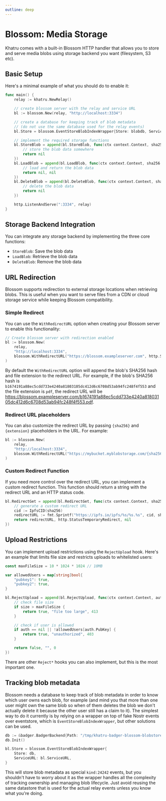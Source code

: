 ```yaml
---
outline: deep
---
```


# Blossom: Media Storage

Khatru comes with a built-in Blossom HTTP handler that allows you to store and serve media blobs using storage backend you want (filesystem, S3 etc).

## Basic Setup

Here's a minimal example of what you should do to enable it:

```go
func main() {
    relay := khatru.NewRelay()

    // create blossom server with the relay and service URL
    bl := blossom.New(relay, "http://localhost:3334")

    // create a database for keeping track of blob metadata
    // (do not use the same database used for the relay events)
	bl.Store = blossom.EventStoreBlobIndexWrapper{Store: blobdb, ServiceURL: bl.ServiceURL}

    // implement the required storage functions
    bl.StoreBlob = append(bl.StoreBlob, func(ctx context.Context, sha256 string, body []byte) error {
        // store the blob data somewhere
        return nil
    })
    bl.LoadBlob = append(bl.LoadBlob, func(ctx context.Context, sha256 string) (io.ReadSeeker, error) {
        // load and return the blob data
        return nil, nil
    })
    bl.DeleteBlob = append(bl.DeleteBlob, func(ctx context.Context, sha256 string) error {
        // delete the blob data
        return nil
    })

    http.ListenAndServe(":3334", relay)
}
```

## Storage Backend Integration

You can integrate any storage backend by implementing the three core functions:

- `StoreBlob`: Save the blob data
- `LoadBlob`: Retrieve the blob data
- `DeleteBlob`: Remove the blob data

## URL Redirection

Blossom supports redirection to external storage locations when retrieving blobs. This is useful when you want to serve files from a CDN or cloud storage service while keeping Blossom compatibility.

### Simple Redirect

You can use the `WithRedirectURL` option when creating your Blossom server to enable this functionality:

```go
// Create blossom server with redirection enabled
bl := blossom.New(
    relay, 
    "http://localhost:3334",
    blossom.WithRedirectURL("https://blossom.exampleserver.com", http.StatusMovedPermanently),
)
```

By default the `WithRedirectURL` option will append the blob's SHA256 hash and file extension to the redirect URL.
For example, if the blob's SHA256 hash is `b1674191a88ec5cdd733e4240a81803105dc412d6c6708d53ab94fc248f4f553` and the file extension is `pdf`, 
the redirect URL will be https://blossom.exampleserver.com/b1674191a88ec5cdd733e4240a81803105dc412d6c6708d53ab94fc248f4f553.pdf.

### Redirect URL placeholders

You can also customize the redirect URL by passing `{sha256}` and `{extension}` placeholders in the URL. For example:

```go
bl := blossom.New(
    relay, 
    "http://localhost:3334",
    blossom.WithRedirectURL("https://mybucket.myblobstorage.com/{sha256}.{extension}?ref=xxxx", http.StatusFound),
)
```

### Custom Redirect Function

If you need more control over the redirect URL, you can implement a custom redirect function. This function should return a string with the redirect URL and an HTTP status code.

```go
bl.RedirectGet = append(bl.RedirectGet, func(ctx context.Context, sha256 string, ext string) (string, int, error) {
    // generate a custom redirect URL
    cid := IpfsCID(sha256)
	redirectURL := fmt.Sprintf("https://ipfs.io/ipfs/%s/%s.%s", cid, sha256, ext)
    return redirectURL, http.StatusTemporaryRedirect, nil
})
```

## Upload Restrictions

You can implement upload restrictions using the `RejectUpload` hook. Here's an example that limits file size and restricts uploads to whitelisted users:

```go
const maxFileSize = 10 * 1024 * 1024 // 10MB

var allowedUsers = map[string]bool{
    "pubkey1": true,
    "pubkey2": true,
}

bl.RejectUpload = append(bl.RejectUpload, func(ctx context.Context, auth *nostr.Event, size int, ext string) (bool, string, int) {
    // check file size
    if size > maxFileSize {
        return true, "file too large", 413
    }

    // check if user is allowed
    if auth == nil || !allowedUsers[auth.PubKey] {
        return true, "unauthorized", 403
    }

    return false, "", 0
})
```

There are other `Reject*` hooks you can also implement, but this is the most important one.

## Tracking blob metadata

Blossom needs a database to keep track of blob metadata in order to know which user owns each blob, for example (and mind you that more than one user might own the same blob so when of them deletes the blob we don't actually delete it because the other user still has a claim to it). The simplest way to do it currently is by relying on a wrapper on top of fake Nostr events over eventstore, which is `EventStoreBlobIndexWrapper`, but other solutions can be used.

```go
db := &badger.BadgerBackend{Path: "/tmp/khatru-badger-blossom-blobstore"}
db.Init()

bl.Store = blossom.EventStoreBlobIndexWrapper{
    Store: db,
    ServiceURL: bl.ServiceURL,
}
```

This will store blob metadata as special `kind:24242` events, but you shouldn't have to worry about it as the wrapper handles all the complexity of tracking ownership and managing blob lifecycle. Just avoid reusing the same datastore that is used for the actual relay events unless you know what you're doing.

